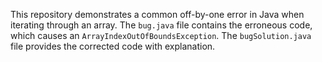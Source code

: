 This repository demonstrates a common off-by-one error in Java when iterating through an array.  The `bug.java` file contains the erroneous code, which causes an `ArrayIndexOutOfBoundsException`. The `bugSolution.java` file provides the corrected code with explanation.